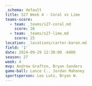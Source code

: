 ```yaml
---
_schema: default
title: S27 Week 4 - Coral vs Lime
teams-score:
  - team: _teams/s27-coral.md
    score: 26
  - team: _teams/s27-lime.md
    score: 25
location: _locations/carter-baron.md
field: '1'
date: 2024-09-29 12:30:00 -0400
season: 27
week: 4
mvp: Andrew Grafton, Bryan Sanders
game-ball: Lance C., Jordan Mahoney
sportsperson: Leo Lutz, Bryan W.
---
```

